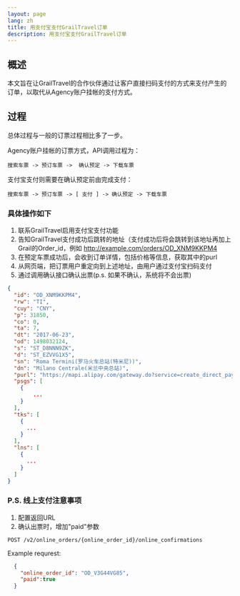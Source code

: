 ```yaml
---
layout: page
lang: zh
title: 用支付宝支付GrailTravel订单
description: 用支付宝支付GrailTravel订单
---
```


## 概述
本文旨在让GrailTravel的合作伙伴通过让客户直接扫码支付的方式来支付产生的订单，以取代从Agency账户挂帐的支付方式。

## 过程
总体过程与一般的订票过程相比多了一步。

Agency账户挂帐的订票方式，API调用过程为：

```
搜索车票 -> 预订车票 ->  确认预定 -> 下载车票
```

支付宝支付则需要在确认预定前由完成支付：

```
搜索车票 -> 预订车票 -> [ 支付 ] -> 确认预定 -> 下载车票
```

### 具体操作如下
1. 联系GrailTravel启用支付宝支付功能
2. 告知GrailTravel支付成功后跳转的地址（支付成功后将会跳转到该地址再加上Grail的Order_id，例如 http://example.com/orders/OD_XNM9KKPM4
3. 在预定车票成功后，会收到订单详情，包括价格等信息，获取其中的purl
4. 从网页端，把订票用户重定向到上述地址，由用户通过支付宝扫码支付
5. 通过调用确认接口确认出票(p.s. 如果不确认，系统将不会出票)

```json
{
  "id": "OD_XNM9KKPM4",
  "rw": "TI",
  "cuy": "CNY",
  "p": 31850,
  "co": 0,
  "ta": 7,
  "dt": "2017-06-23",
  "od": 1498032124,
  "s": "ST_D8NNN9ZK",
  "d": "ST_EZVVG1X5",
  "sn": "Roma Termini(罗马火车总站(特米尼))",
  "dn": "Milano Centrale(米兰中央总站)",
  "purl": "https://mapi.alipay.com/gateway.do?service=create_direct_pay_by_user&_input_charset=utf-8&partner=2088911887464374&seller_id=2088911887464374&payment_type=1&out_trade_no=OD_XNM9KKPM4&subject=Roma+Termini+-+Milano+Centrale&total_fee=768.07&return_url=https%3A%2F%2Falpha.api.detie.cn%2Fpartner%2Fonline_orders%2FOD_XNM9KKPM4&notify_url=https%3A%2F%2Falpha-alipay-notify.api.detie.cn%3A11443%2Fapi%2Fpayment%2Fonline_orders%2Fonline_payment_notifications%2F&sign_type=MD5&sign=b21e92d90ff64234341a056de0525a25",
  "psgs": [
    {
        ...
    }
  ],
  "tks": [
    {
      ...
    }
  ],
  "lns": [
    {
      ...
    }
  ]
}
```

### P.S. 线上支付注意事项
1. 配置返回URL
2. 确认出票时，增加"paid"参数

`POST /v2/online_orders/{online_order_id}/online_confirmations`

Example requrest:

```json
  {
    "online_order_id": "OD_V3G44VG85",
    "paid":true
  }

```
